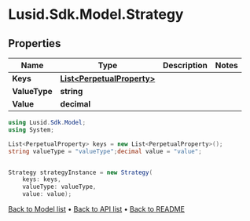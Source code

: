 # Lusid.Sdk.Model.Strategy

## Properties

Name | Type | Description | Notes
------------ | ------------- | ------------- | -------------
**Keys** | [**List&lt;PerpetualProperty&gt;**](PerpetualProperty.md) |  | 
**ValueType** | **string** |  | 
**Value** | **decimal** |  | 

```csharp
using Lusid.Sdk.Model;
using System;

List<PerpetualProperty> keys = new List<PerpetualProperty>();
string valueType = "valueType";decimal value = "value";


Strategy strategyInstance = new Strategy(
    keys: keys,
    valueType: valueType,
    value: value);
```

[Back to Model list](../README.md#documentation-for-models) &#8226; [Back to API list](../README.md#documentation-for-api-endpoints) &#8226; [Back to README](../README.md)
